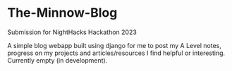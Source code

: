 # The-Minnow-Blog
Submission for NightHacks Hackathon 2023

A simple blog webapp built using django for me to post my A Level notes, progress on my projects and articles/resources I find helpful or interesting. Currently empty (in development).
